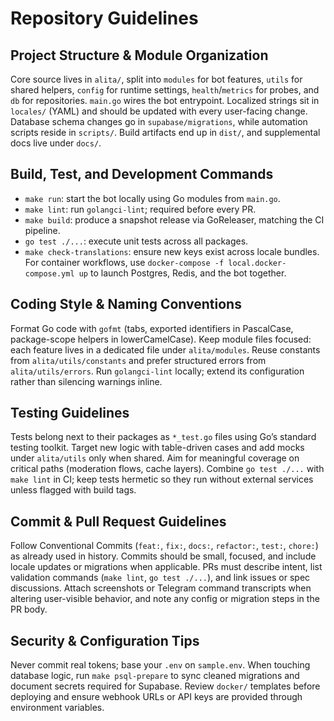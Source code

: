 # Repository Guidelines

## Project Structure & Module Organization
Core source lives in `alita/`, split into `modules` for bot features, `utils` for shared helpers, `config` for runtime settings, `health`/`metrics` for probes, and `db` for repositories. `main.go` wires the bot entrypoint. Localized strings sit in `locales/` (YAML) and should be updated with every user-facing change. Database schema changes go in `supabase/migrations`, while automation scripts reside in `scripts/`. Build artifacts end up in `dist/`, and supplemental docs live under `docs/`.

## Build, Test, and Development Commands
- `make run`: start the bot locally using Go modules from `main.go`.
- `make lint`: run `golangci-lint`; required before every PR.
- `make build`: produce a snapshot release via GoReleaser, matching the CI pipeline.
- `go test ./...`: execute unit tests across all packages.
- `make check-translations`: ensure new keys exist across locale bundles.
For container workflows, use `docker-compose -f local.docker-compose.yml up` to launch Postgres, Redis, and the bot together.

## Coding Style & Naming Conventions
Format Go code with `gofmt` (tabs, exported identifiers in PascalCase, package-scope helpers in lowerCamelCase). Keep module files focused: each feature lives in a dedicated file under `alita/modules`. Reuse constants from `alita/utils/constants` and prefer structured errors from `alita/utils/errors`. Run `golangci-lint` locally; extend its configuration rather than silencing warnings inline.

## Testing Guidelines
Tests belong next to their packages as `*_test.go` files using Go’s standard testing toolkit. Target new logic with table-driven cases and add mocks under `alita/utils` only when shared. Aim for meaningful coverage on critical paths (moderation flows, cache layers). Combine `go test ./...` with `make lint` in CI; keep tests hermetic so they run without external services unless flagged with build tags.

## Commit & Pull Request Guidelines
Follow Conventional Commits (`feat:`, `fix:`, `docs:`, `refactor:`, `test:`, `chore:`) as already used in history. Commits should be small, focused, and include locale updates or migrations when applicable. PRs must describe intent, list validation commands (`make lint`, `go test ./...`), and link issues or spec discussions. Attach screenshots or Telegram command transcripts when altering user-visible behavior, and note any config or migration steps in the PR body.

## Security & Configuration Tips
Never commit real tokens; base your `.env` on `sample.env`. When touching database logic, run `make psql-prepare` to sync cleaned migrations and document secrets required for Supabase. Review `docker/` templates before deploying and ensure webhook URLs or API keys are provided through environment variables.
